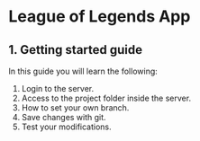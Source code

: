 # League of Legends App

## 1. Getting started guide
In this guide you will learn the following:
1. Login to the server.
2. Access to the project folder inside the server.
3. How to set your own branch.
4. Save changes with git.
5. Test your modifications.
